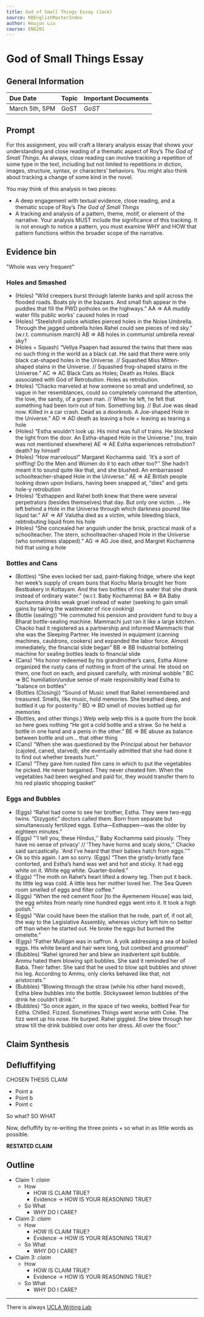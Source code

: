 ```yaml
---
title: God of Small Things Essay (Jack)
source: KBEnglishMasterIndex
author: Houjun Liu
course: ENG201
---
```


# God of Small Things Essay
## General Information
| Due Date | Topic | Important Documents |
| :-- | :-- | :-- |
| March 5th, 5PM | GoST | _GoST_ |

## Prompt
For this assignment, you will craft a literary analysis essay that shows your understanding and close reading of a thematic aspect of Roy’s _The God of Small Things_. As always, close reading can involve tracking a repetition of some type in the text, including but not limited to repetitions in diction, images, structure, syntax, or characters’ behaviors. You might also think about tracking a change of some kind in the novel. 

You may think of this analysis in two pieces: 

-   A deep engagement with textual evidence, close reading, and a thematic scope of Roy’s _The God of Small Things_
-   A tracking and analysis of a pattern, theme, motif, or element of the narrative. Your analysis MUST include the significance of this tracking. It is not enough to notice a pattern, you must examine WHY and HOW that pattern functions within the broader scope of the narrative.

## Evidence bin
"Whole was very frequent"

### Holes and Smashed
- (Holes) “Wild creepers burst through latente banks and spill across the flooded roads. Boats ply in the bazaars. And small fish appear in the puddles that fill the PWD potholes on the highways.” AA => AA muddy water fills public works' caused holes in road
- (Holes) “Steelshrill police whistles pierced holes in the Noise Umbrella. Through the jagged umbrella holes Rahel could see pieces of red sky.” (w.r.t. communism march) AB => AB holes in communist umbrella reveal sky?
- (Holes + Squash) “Vellya Paapen had assured the twins that there was no such thing in the world as a black cat. He said that there were only black cat-shaped holes in the Universe. // Squashed Miss Mitten-shaped stains in the Universe. // Squashed frog-shaped stains in the Universe.” AC => AC Black Cats as Holes; Death as Holes. Black associated with God of Retrobution. Holes as retrobution.
- (Holes) “Chacko marveled at how someone so small and undefined, so vague in her resemblances, could so completely command the attention, the love, the sanity, of a grown man. // When he left, he felt that something had been torn out of him. Something big. // But Joe was dead now. Killed in a car crash. Dead as a doorknob. A Joe-shaped Hole in the Universe.” AD => AD death as leaving a hole + leaving as tearing a hole
- (Holes) “Estha wouldn’t look up. His mind was full of trains. He blocked the light from the door. An Estha-shaped Hole in the Universe.” (no, train was not mentioned elsewhere) AE => AE Estha experiences retrobution? death? by himself
- (Holes) “How marvelous!” Margaret Kochamma said. 'It’s a sort of sniffing! Do the Men and Women do it to each other too?'' She hadn’t meant it to sound quite like that, and she blushed. An embarrassed schoolteacher-shaped Hole in the Universe.” AE => AE British people looking down upon Indians, having been snapped at, "dies" and gets hole-y retrobution
- (Holes) “Esthappen and Rahel both knew that there were several perpetrators (besides themselves) that day. But only one victim. ... He left behind a Hole in the Universe through which darkness poured like liquid tar.”  AF => AF Valutha died as a victim, while bleeding black, rebtrobuting liquid from his hole
- (Holes) “She concealed her anguish under the brisk, practical mask of a schoolteacher. The stern, schoolteacher-shaped Hole in the Universe (who sometimes slapped).” AG => AG Joe died, and Margret Kochamma hid that using a hole

### Bottles and Cans
- (Bottles) “She even locked her sad, paint-flaking fridge, where she kept her week’s supply of cream buns that Kochu Maria brought her from Bestbakery in Kottayam. And the two bottles of rice water that she drank instead of ordinary water.” (w.r.t. Baby Kochamma) BA => BA Baby Kochamma drinks weak gruel instead of water (seeking to gain small gains by taking the wastewater of rice cooking)
- (Bottle (sealing)) “He commuted his pension and provident fund to buy a Bharat bottle-sealing machine. Mammachi just ran it like a large kitchen. Chacko had it registered as a partnership and informed Mammachi that she was the Sleeping Partner. He invested in equipment (canning machines, cauldrons, cookers) and expanded the labor force. Almost immediately, the financial slide began” BB => BB Industrial botteling machine for sealing bottles leads to financial slide
- (Cans) “His honor redeemed by his grandmother’s cans, Estha Alone organized the rusty cans of nothing in front of the urinal. He stood on them, one foot on each, and pissed carefully, with minimal wobble.” BC => BC humiliation/undue sense of male responsibilty lead Estha to "balance on bottles"
- (Bottles (Closing)) “Sound of Music smell that Rahel remembered and treasured. Smells, like music, hold memories. She breathed deep, and bottled it up for posterity.” BD => BD smell of movies bottled up for memories
- (Bottles, and other things.) Welp welp welp this is a quote from the book so here goes nothing “He got a cold bottle and a straw. So he held a bottle in one hand and a penis in the other.” BE => BE abuse as balance between bottle and um... that other thing
- (Cans) “When she was questioned by the Principal about her behavior (cajoled, caned, starved), she eventually admitted that she had done it to find out whether breasts hurt.” 
- (Cans) “They gave him rusted film cans in which to put the vegetables he picked. He never bargained. They never cheated him. When the vegetables had been weighed and paid for, they would transfer them to his red plastic shopping basket”

### Eggs and Bubbles
- (Eggs) “Rahel had come to see her brother, Estha. They were two-egg twins. “Dizygotic” doctors called them. Born from separate but simultaneously fertilized eggs. Estha—Esthappen—was the older by eighteen minutes.”
- (Eggs) "'I tell you, these Hindus,'' Baby Kochamma said piously. 'They have no sense of privacy' // 'They have horns and scaly skins,'' Chacko said sarcastically. 'And I’ve heard that their babies hatch from eggs.''"
- Ok so this again. I am so sorry. (Eggs) “Then the gristly-bristly face contorted, and Estha’s hand was wet and hot and sticky. It had egg white on it. White egg white. Quarter-boiled.”
- (Eggs) “The moth on Rahel’s heart lifted a downy leg. Then put it back. Its little leg was cold. A little less her mother loved her. The Sea Queen room smelled of eggs and filter coffee.”
- (Eggs) “When the red cement floor [to the Ayemenem House] was laid, the egg whites from nearly nine hundred eggs went into it. It took a high polish.”
- (Eggs) “War could have been the stallion that he rode, part of, if not all, the way to the Legislative Assembly, whereas victory left him no better off than when he started out. He broke the eggs but burned the omelette.” 
- (Eggs) “Father Mulligan was in saffron. A yolk addressing a sea of boiled eggs. His white beard and hair were long, but combed and groomed”
- (Bubbles) “Rahel ignored her and blew an inadvertent spit bubble. Ammu hated them blowing spit bubbles. She said it reminded her of Babà. Their father. She said that he used to blow spit bubbles and shiver his leg. According to Ammu, only clerks behaved like that, not aristocrats.”
- (Bubbles) “Blowing through the straw (while his other hand moved), Estha blew bubbles into the bottle. Stickysweet lemon bubbles of the drink he couldn’t drink.”
- (Bubbles) “So once again, in the space of two weeks, bottled Fear for Estha. Chilled. Fizzed. Sometimes Things went worse with Coke. The fizz went up his nose. He burped. Rahel giggled. She blew through her straw till the drink bubbled over onto her dress. All over the floor.”


## Claim Synthesis
	
## Defluffifying
CHOSEN THESIS CLAIM

* Point a 
* Point b
* Point c

So what? SO WHAT

Now, defluffify by re-writing the three points + so what in as little words as possible.

**RESTATED CLAIM**

## Outline
- Claim 1: *claim*
	- How
		- HOW IS CLAIM TRUE?
		- Evidence -> HOW IS YOUR REASONING TRUE?
	- So What
		- WHY DO I CARE?
- Claim 2: *claim*
	- How
		- HOW IS CLAIM TRUE?
		- Evidence -> HOW IS YOUR REASONING TRUE?
	- So What
		- WHY DO I CARE?
- Claim 3: *claim*
	- How
		- HOW IS CLAIM TRUE?
		- Evidence -> HOW IS YOUR REASONING TRUE?
	- So What
		- WHY DO I CARE?

***

There is always [UCLA Writing Lab](https://wp.ucla.edu/wp-content/uploads/2016/01/UWC_handouts_What-How-So-What-Thesis-revised-5-4-15-RZ.pdf)